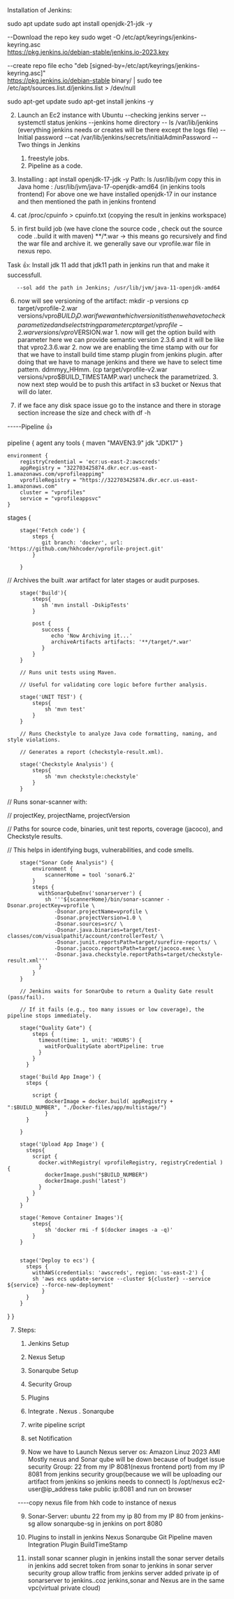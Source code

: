 

Installation of Jenkins:

sudo apt update 
sudo apt install openjdk-21-jdk -y

--Download the repo key
sudo wget -O /etc/apt/keyrings/jenkins-keyring.asc \
  https://pkg.jenkins.io/debian-stable/jenkins.io-2023.key

--create repo file
echo "deb [signed-by=/etc/apt/keyrings/jenkins-keyring.asc]" \
  https://pkg.jenkins.io/debian-stable binary/ | sudo tee \
  /etc/apt/sources.list.d/jenkins.list > /dev/null

sudo apt-get update
sudo apt-get install jenkins -y

2. Launch an Ec2 instance with Ubuntu
--checking jenkins server --systemctl status jenkins
--jenkins home directory -- ls /var/lib/jenkins (everything jenkins needs or creates will be there
except the logs file)
--Initial password --cat /var/lib/jenkins/secrets/initialAdminPassword
--Two things in Jenkins 
   1. freestyle jobs.
   2. Pipeline as a code.

3. Installing : apt install openjdk-17-jdk -y
   Path:   ls /usr/lib/jvm
   copy this in Java home : /usr/lib/jvm/java-17-openjdk-amd64 (in jenkins tools frontend)
   For above one we have installed openjdk-17 in our instance and then mentioned the path in jenkins
   frontend

  4. cat /proc/cpuinfo > cpuinfo.txt (copying the result in jenkins workspace) 

  5. in first build job (we have clone the source code , check out the source code ..build it with maven)
   **/*.war -> this means go recursively and find the war file and archive it.
   we generally save our vprofile.war file in nexus repo.

   Task 👍:
       Install jdk 11
       add that jdk11 path in jenkins
       run that and make it successfull.

       --sol add the path in Jenkins; /usr/lib/jvm/java-11-openjdk-amd64
      
   6. now will see versioning of the artifact:
     mkdir -p versions
     cp target/vprofile-2.war versions/vpro$BUILD_ID.war
     if we want which version it is then we have to check parametized and select string parameter
     cp target/vprofile-2.war versions/vpro$VERSION.war
     1. now will get the option build with parameter
        here we can provide semantic version 2.3.6 and it will be like that vpro2.3.6.war
     2. now we are enabling the time stamp with our for that we have to install build time stamp
        plugin from jenkins plugin. after doing that we have to manage jenkins and there we have to select time pattern. ddmmyy_HHmm. (cp target/vprofile-v2.war versions/vpro$BUILD_TIMESTAMP.war)
        uncheck the parametrized.
     3. now next step would be to push this artifact in s3 bucket or Nexus that will do later.

   7. if we face any disk space issue go to the instance and there in storage section increase the size and check with df -h 



-----Pipeline 👍

pipeline {
    agent any
    tools {
        maven "MAVEN3.9"
        jdk "JDK17"
    }


    environment {
        registryCredential = 'ecr:us-east-2:awscreds'
        appRegistry = "322703425874.dkr.ecr.us-east-1.amazonaws.com/vprofileappimg"
        vprofileRegistry = "https://322703425874.dkr.ecr.us-east-1.amazonaws.com"
        cluster = "vprofiles"
        service = "vprofileappsvc"
    }
  stages {
   
        stage('Fetch code') {
            steps {
               git branch: 'docker', url: 'https://github.com/hkhcoder/vprofile-project.git'
            }

        }

//    Archives the built .war artifact for later stages or audit purposes.

        stage('Build'){
            steps{
               sh 'mvn install -DskipTests'
            }

            post {
               success {
                  echo 'Now Archiving it...'
                  archiveArtifacts artifacts: '**/target/*.war'
               }
            }
        }

        // Runs unit tests using Maven.

        // Useful for validating core logic before further analysis.

        stage('UNIT TEST') {
            steps{
                sh 'mvn test'
            }
        }

        // Runs Checkstyle to analyze Java code formatting, naming, and style violations.

        // Generates a report (checkstyle-result.xml).

        stage('Checkstyle Analysis') {
            steps{
                sh 'mvn checkstyle:checkstyle'
            }
        }

// Runs sonar-scanner with:

// projectKey, projectName, projectVersion

// Paths for source code, binaries, unit test reports, coverage (jacoco), and Checkstyle results.

// This helps in identifying bugs, vulnerabilities, and code smells.

        stage("Sonar Code Analysis") {
            environment {
                scannerHome = tool 'sonar6.2'
            }
            steps {
              withSonarQubeEnv('sonarserver') {
                sh '''${scannerHome}/bin/sonar-scanner -Dsonar.projectKey=vprofile \
                   -Dsonar.projectName=vprofile \
                   -Dsonar.projectVersion=1.0 \
                   -Dsonar.sources=src/ \
                   -Dsonar.java.binaries=target/test-classes/com/visualpathit/account/controllerTest/ \
                   -Dsonar.junit.reportsPath=target/surefire-reports/ \
                   -Dsonar.jacoco.reportsPath=target/jacoco.exec \
                   -Dsonar.java.checkstyle.reportPaths=target/checkstyle-result.xml'''
              }
            }
        }

        // Jenkins waits for SonarQube to return a Quality Gate result (pass/fail).

        // If it fails (e.g., too many issues or low coverage), the pipeline stops immediately.

        stage("Quality Gate") {
            steps {
              timeout(time: 1, unit: 'HOURS') {
                waitForQualityGate abortPipeline: true
              }
            }
          }

        stage('Build App Image') {
          steps {
       
            script {
                dockerImage = docker.build( appRegistry + ":$BUILD_NUMBER", "./Docker-files/app/multistage/")
                }
          }
    
        }

        stage('Upload App Image') {
          steps{
            script {
              docker.withRegistry( vprofileRegistry, registryCredential ) {
                dockerImage.push("$BUILD_NUMBER")
                dockerImage.push('latest')
              }
            }
          }
        }

        stage('Remove Container Images'){
            steps{
                sh 'docker rmi -f $(docker images -a -q)'
            }
        }


        stage('Deploy to ecs') {
          steps {
            withAWS(credentials: 'awscreds', region: 'us-east-2') {
            sh 'aws ecs update-service --cluster ${cluster} --service ${service} --force-new-deployment'
               }
          }
        }

  }
}

7. Steps:

   1. Jenkins Setup
   2. Nexus Setup
   3. Sonarqube Setup
   4. Security Group
   5. Plugins
   6. Integrate
     . Nexus
     . Sonarqube
   7. write pipeline script
   8. set Notification

   8. Now we have to Launch Nexus server
      os: Amazon Linuz 2023 AMI
      Mostly nexus and Sonar qube will be down because of budget issue
      security Group: 22 from my IP
                      8081(nexus frontend port) from my IP
                      8081 from jenkins security group(because we will be uploading our artifact from jenkins so jenkins needs to connect)
                      ls /opt/nexus
                      ec2-user@ip_address
                      take public ip:8081 and run on browser

     ----copy nexus file from hkh code to instance of nexus


     9. Sonar-Server:
        ubuntu
        22 from my ip
        80 from my IP
        80 from jenkins-sg 
        allow sonarqube-sg in jenkins on port 8080
       


    10. Plugins to install in jenkins
        Nexus
        Sonarqube
        Git
        Pipeline maven Integration Plugin
        BuildTimeStamp
        

     11. install sonar scanner plugin in jenkins
         install the sonar server details in jenkins
         add secret token from sonar to jenkins
         in sonar server security group allow traffic from jenkins server
         added private ip of sonarserver to jenkins..coz jenkins,sonar and Nexus
         are in the same vpc(virtual private cloud)


      


                              



   
  












